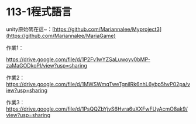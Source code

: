 # 113-1程式語言

unity原始碼在這~：[https://github.com/Mariannalee/Myproject3](https://github.com/Mariannalee/MariaGame)

作業1：

https://drive.google.com/file/d/1P2Fv1wYZSaLuwoyv0bMP-zaMaGODkoPI/view?usp=sharing



作業2：
https://drive.google.com/file/d/1MWSWmqTweTgnilRk6nhL6ybp5hvP02pa/view?usp=sharing

作業3：
https://drive.google.com/file/d/1PsQQZbYjvS6Hvra6uXXFwFUyAcmO8ak9/view?usp=sharing

